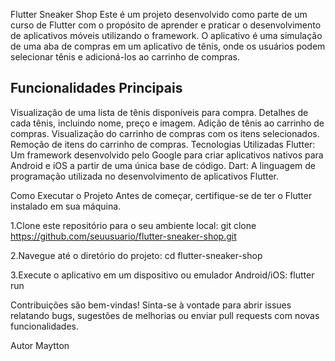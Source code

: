 Flutter Sneaker Shop
Este é um projeto desenvolvido como parte de um curso de Flutter com o propósito de aprender e praticar o desenvolvimento de aplicativos móveis utilizando o framework. O aplicativo é uma simulação de uma aba de compras em um aplicativo de tênis, onde os usuários podem selecionar tênis e adicioná-los ao carrinho de compras.

## Funcionalidades Principais

Visualização de uma lista de tênis disponíveis para compra.
Detalhes de cada tênis, incluindo nome, preço e imagem.
Adição de tênis ao carrinho de compras.
Visualização do carrinho de compras com os itens selecionados.
Remoção de itens do carrinho de compras.
Tecnologias Utilizadas
Flutter: Um framework desenvolvido pelo Google para criar aplicativos nativos para Android e iOS a partir de uma única base de código.
Dart: A linguagem de programação utilizada no desenvolvimento de aplicativos Flutter.

Como Executar o Projeto
Antes de começar, certifique-se de ter o Flutter instalado em sua máquina.

1.Clone este repositório para o seu ambiente local: git clone https://github.com/seuusuario/flutter-sneaker-shop.git

2.Navegue até o diretório do projeto: cd flutter-sneaker-shop

3.Execute o aplicativo em um dispositivo ou emulador Android/iOS: flutter run


Contribuições são bem-vindas! Sinta-se à vontade para abrir issues relatando bugs, sugestões de melhorias ou enviar pull requests com novas funcionalidades.

Autor
Maytton
